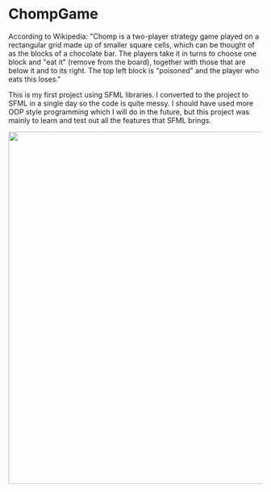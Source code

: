 # ChompGame
According to Wikipedia: "Chomp is a two-player strategy game played on a rectangular grid made up of smaller square cells, which can be thought of as the blocks of a chocolate bar. The players take it in turns to choose one block and "eat it" (remove from the board), together with those that are below it and to its right. The top left block is "poisoned" and the player who eats this loses."

This is my first project using SFML libraries. I converted to the project to SFML in a single day so the code is quite messy. I should have used more OOP style programming
which I will do in the future, but this project was mainly to learn and test out all the features that SFML brings.

<p>
  <img src="img2.png" width="700" ❯
</p>
